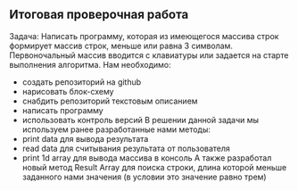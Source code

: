 ## Итоговая проверочная работа
Задача: Написать программу, которая из имеющегося массива строк формирует массив строк, меньше или равна 3 символам. Первоночальный массив вводится с клавиатуры или задается на старте выполнения алгоритма.
Нам необходимо:
* создать репозиторий на github
* нарисовать блок-схему
* снабдить репозиторий текстовым описанием
* написать программу
* использовать контроль версий
В решении данной задачи мы используем ранее разработанные нами методы:
* print data для вывода результата
* read data для считывания результата от пользователя
* print 1d array для вывода массива в консоль
А также разработал новый метод Result Array для поиска строки, длина которой меньше заданного нами значения (в условии это значение равно трем)
